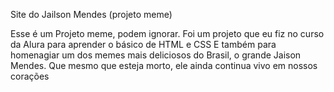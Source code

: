Site do Jailson Mendes (projeto meme)

Esse é um Projeto meme, podem ignorar. Foi um projeto que eu fiz no curso da Alura para aprender o básico de HTML e CSS
E também para homenagiar um dos memes mais deliciosos do Brasil, o grande Jaison Mendes. Que mesmo que esteja morto, ele ainda continua vivo em nossos corações
